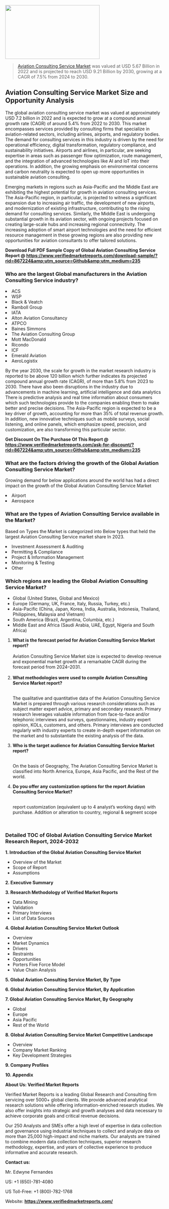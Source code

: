 <img src="https://ffe5etoiles.com/wp-content/uploads/2024/12/MST1-300x171.png" alt="" width="300" height="171" class="alignnone size-medium wp-image-20088" /><blockquote><p><p><a href="https://www.verifiedmarketreports.com/download-sample/?rid=867224&utm_source=Github&utm_medium=235" target="_blank">Aviation Consulting Service Market</a> was valued at USD 5.67 Billion in 2022 and is projected to reach USD 9.21 Billion by 2030, growing at a CAGR of 7.5% from 2024 to 2030.</p></blockquote><p><h2>Aviation Consulting Service Market Size and Opportunity Analysis</h2><p>The global aviation consulting service market was valued at approximately USD 7.2 billion in 2022 and is expected to grow at a compound annual growth rate (CAGR) of around 5.4% from 2022 to 2030. This market encompasses services provided by consulting firms that specialize in aviation-related sectors, including airlines, airports, and regulatory bodies. The demand for consulting services in this industry is driven by the need for operational efficiency, digital transformation, regulatory compliance, and sustainability initiatives. Airports and airlines, in particular, are seeking expertise in areas such as passenger flow optimization, route management, and the integration of advanced technologies like AI and IoT into their operations. In addition, the growing emphasis on environmental concerns and carbon neutrality is expected to open up more opportunities in sustainable aviation consulting.</p><p>Emerging markets in regions such as Asia-Pacific and the Middle East are exhibiting the highest potential for growth in aviation consulting services. The Asia-Pacific region, in particular, is projected to witness a significant expansion due to increasing air traffic, the development of new airports, and modernization of existing infrastructure, contributing to the rising demand for consulting services. Similarly, the Middle East is undergoing substantial growth in its aviation sector, with ongoing projects focused on creating large-scale hubs and increasing regional connectivity. The increasing adoption of smart airport technologies and the need for efficient resource management in these growing regions are also providing new opportunities for aviation consultants to offer tailored solutions.</p></p><p class=""><strong>Download Full PDF Sample Copy of Global Aviation Consulting Service Report @ <a href="https://www.verifiedmarketreports.com/download-sample/?rid=867224&amp;utm_source=Github&amp;utm_medium=235" target="_blank">https://www.verifiedmarketreports.com/download-sample/?rid=867224&amp;utm_source=Github&amp;utm_medium=235</a></strong></p><h3 id="" class="">Who are the largest Global manufacturers in the Aviation Consulting Service industry?</h3><p><li>ACS</li><li> WSP</li><li> Black & Veatch</li><li> Ramboll Group</li><li> IATA</li><li> Alton Aviation Consultancy</li><li> ATPCO</li><li> Baines Simmons</li><li> The Aviation Consulting Group</li><li> Mott MacDonald</li><li> Ricondo</li><li> ICF</li><li> Emerald Aviation</li><li> AeroLogistix</li></p><div class=""><div class="" dir="" data-message-author-role="" data-message-id="" data-message-model-slug=""><div class=""><div class=""><div class=""><div class="" dir="" data-message-author-role="" data-message-id="" data-message-model-slug=""><div class=""><div class=""><p>By the year 2030, the scale for growth in the market research industry is reported to be above 120 billion which further indicates its projected compound annual growth rate (CAGR), of more than 5.8% from 2023 to 2030. There have also been disruptions in the industry due to advancements in machine learning, artificial intelligence and data analytics There is predictive analysis and real time information about consumers which such technologies provide to the companies enabling them to make better and precise decisions. The Asia-Pacific region is expected to be a key driver of growth, accounting for more than 35% of total revenue growth. In addition, new innovative techniques such as mobile surveys, social listening, and online panels, which emphasize speed, precision, and customization, are also transforming this particular sector.</p><p><strong>Get Discount On The Purchase Of This Report @&nbsp; <a href="https://www.verifiedmarketreports.com/ask-for-discount/?rid=867224&amp;utm_source=Github&amp;utm_medium=235" target="_blank">https://www.verifiedmarketreports.com/ask-for-discount/?rid=867224&amp;utm_source=Github&amp;utm_medium=235</a></strong></p></div></div></div></div></div></div></div></div><h3 id="" class="">What are the factors driving the growth of the Global Aviation Consulting Service Market?</h3><p id="" class="">Growing demand for below applications around the world has had a direct impact on the growth of the Global Aviation Consulting Service Market</p><p id="" class=""><li>Airport</li><li> Aerospace</li></p><h3 id="" class="">What are the types of Aviation Consulting Service available in the Market?</h3><p id="" class="">Based on Types the Market is categorized into Below types that held the largest Aviation Consulting Service market share In 2023.</p><p id="" class=""><li>Investment Assessment & Auditing</li><li> Permitting & Compliance</li><li> Project & Information Management</li><li> Monitoring & Testing</li><li> Other</li></p><h3 id="" class="">Which regions are leading the Global Aviation Consulting Service Market?</h3><ul><li>Global (United States, Global and Mexico)</li><li>Europe (Germany, UK, France, Italy, Russia, Turkey, etc.)</li><li>Asia-Pacific (China, Japan, Korea, India, Australia, Indonesia, Thailand, Philippines, Malaysia and Vietnam)</li><li>South America (Brazil, Argentina, Columbia, etc.)</li><li>Middle East and Africa (Saudi Arabia, UAE, Egypt, Nigeria and South Africa)</li></ul><p><ol><li><strong>What is the forecast period for Aviation Consulting Service Market report?<br /></strong><br /><span data-sheets-root="1" data-sheets-value="{&quot;1&quot;:2,&quot;2&quot;:&quot;XXXX size is expected to develop revenue and exponential market growth at a remarkable CAGR during the forecast period from 2024&ndash;2030.&quot;}" data-sheets-userformat="{&quot;2&quot;:12674,&quot;4&quot;:{&quot;1&quot;:2,&quot;2&quot;:16776960},&quot;10&quot;:2,&quot;11&quot;:0,&quot;15&quot;:&quot;Arial&quot;,&quot;16&quot;:12}">Aviation Consulting Service Market size is expected to develop revenue and exponential market growth at a remarkable CAGR during the forecast period from 2024&ndash;2031.</span><br /><br /></li><li><strong>What methodologies were used to compile Aviation Consulting Service Market report?<br /><br /></strong><p>The qualitative and quantitative data of the&nbsp;Aviation Consulting Service Market is prepared through various research considerations such as subject matter expert advice, primary and secondary research. Primary research leverages valuable information from face-to-face and/or telephonic interviews and surveys, questionnaires, industry expert opinion, KOLs, customers, and others. Primary interviews are conducted regularly with industry experts to create in-depth expert information on the market and to substantiate the existing analysis of the data.&nbsp;</p></li><li><strong>Who is the target audience for Aviation Consulting Service Market report?<br /><br /></strong><p>On the basis of Geography, The&nbsp;Aviation Consulting Service Market is classified into North America, Europe, Asia Pacific, and the Rest of the world.</p></li><li><strong>Do you offer any customization options for the report Aviation Consulting Service Market?<br /><br /></strong><p>report customization (equivalent up to 4 analyst&rsquo;s working days) with purchase. Addition or alteration to country, regional &amp; segment scope</p><p>&nbsp;</p></li></ol></p><h3 id="" class="">Detailed TOC of Global Aviation Consulting Service Market Research Report, 2024-2032</h3><p id="" class=""><strong>1. Introduction of the Global Aviation Consulting Service Market</strong></p><ul><li>Overview of the Market</li><li>Scope of Report</li><li>Assumptions</li></ul><p id="" class=""><strong>2. Executive Summary</strong></p><p id="" class=""><strong>3. Research Methodology of&nbsp;Verified Market Reports</strong></p><ul><li>Data Mining</li><li>Validation</li><li>Primary Interviews</li><li>List of Data Sources</li></ul><p id="" class=""><strong>4. Global Aviation Consulting Service Market Outlook</strong></p><ul><li>Overview</li><li>Market Dynamics</li><li>Drivers</li><li>Restraints</li><li>Opportunities</li><li>Porters Five Force Model</li><li>Value Chain Analysis</li></ul><p id="" class=""><strong>5. Global Aviation Consulting Service Market, By&nbsp;Type</strong></p><p id="" class=""><strong>6. Global Aviation Consulting Service Market, By Application</strong></p><p id="" class=""><strong>7. Global Aviation Consulting Service Market, By Geography</strong></p><ul><li>Global</li><li>Europe</li><li>Asia Pacific</li><li>Rest of the World</li></ul><p id="" class=""><strong>8. Global Aviation Consulting Service Market Competitive Landscape</strong></p><ul><li>Overview</li><li>Company Market Ranking</li><li>Key Development Strategies</li></ul><p id="" class=""><strong>9. Company Profiles</strong></p><p id="" class=""><strong>10. Appendix</strong></p><p id="" class=""><strong>About Us: Verified Market Reports</strong></p><p id="" class="">Verified Market Reports is a leading Global Research and Consulting firm servicing over 5000+ global clients. We provide advanced analytical research solutions while offering information-enriched research studies. We also offer insights into strategic and growth analyses and data necessary to achieve corporate goals and critical revenue decisions.</p><p id="" class="">Our 250 Analysts and SMEs offer a high level of expertise in data collection and governance using industrial techniques to collect and analyze data on more than 25,000 high-impact and niche markets. Our analysts are trained to combine modern data collection techniques, superior research methodology, expertise, and years of collective experience to produce informative and accurate research.</p><p id="" class=""><strong>Contact us:</strong></p><p id="" class="">Mr. Edwyne Fernandes</p><p id="" class="">US: +1 (650)-781-4080</p><p id="" class="">US Toll-Free: +1 (800)-782-1768</p><p id="" class="">Website: <a target="" data-test-app-aware-link=""><strong>https://www.verifiedmarketreports.com/</strong></a></p>
